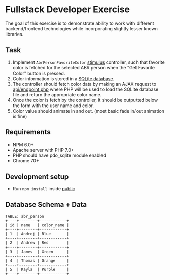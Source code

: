 # Fullstack Developer Exercise

The goal of this exercise is to demonstrate ability to work with different backend/frontend technologies while incorporating slightly lesser known libraries.

## Task
1. Implement `AbrPersonFavoriteColor` [stimulus](https://stimulusjs.org/) controller, such that favorite color is fetched for the selected ABR person when the "Get Favorite Color" button is pressed.
2. Color information is stored in a [SQLite database](data/database.sqlite).
3. The controller should fetch color data by making an AJAX request to [api/endpoint.php](api/endpoint.php) where PHP will be used to load the SQLite database file and return the appropriate color name.
4. Once the color is fetch by the controller, it should be outputted below the form with the user name and color.
5. Color value should animate in and out. (most basic fade in/out animation is fine)

## Requirements
- NPM 6.0+
- Apache server with PHP 7.0+
- PHP should have pdo_sqlite module enabled
- Chrome 70+

## Development setup
- Run `npm install` inside [public](public)

## Database Schema + Data
```
TABLE: abr_person
+----+--------+------------+
| id | name   | color_name |
+----+--------+------------+
| 1  | Andrej | Blue       |
+----+--------+------------+
| 2  | Andrew | Red        |
+----+--------+------------+
| 3  | James  | Green      |
+----+--------+------------+
| 4  | Thomas | Orange     |
+----+--------+------------+
| 5  | Kayla  | Purple     |
+----+--------+------------+
```
